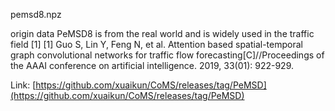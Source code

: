 pemsd8.npz

origin data PeMSD8 is from the real world and is widely used in the traffic field [1] [1] Guo S, Lin Y, Feng N, et al. Attention based spatial-temporal graph convolutional networks for traffic flow forecasting[C]//Proceedings of the AAAI conference on artificial intelligence. 2019, 33(01): 922-929.

Link: [https://github.com/xuaikun/CoMS/releases/tag/PeMSD](https://github.com/xuaikun/CoMS/releases/tag/PeMSD)
